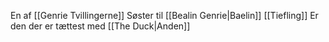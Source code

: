 En af [[Genrie Tvillingerne]]
Søster til [[Bealin Genrie|Baelin]]
[[Tiefling]]
Er den der er tættest med [[The Duck|Anden]]
